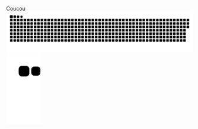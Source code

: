 Coucou  
![Alt text](https://raw.githubusercontent.com/gruselhaus/gruselhaus/output/github-contribution-grid-snake.svg)
![Alt text](https://raw.githubusercontent.com/zall9/zall9/output/github-contribution-grid-snake.svg)